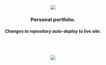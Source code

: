 <p align="center"><img src="https://raw.githubusercontent.com/Anish-Agnihotri/anish-agnihotri.github.io/master/assets/images/signature.png" /></p>
<h3 align="center">Personal portfolio.</h3>
<h5 align="center">Changes to repository auto-deploy to live site.</h5>
</br></br>
<p align="center"><img src="https://i.imgur.com/GggG19F.png" /></p>
